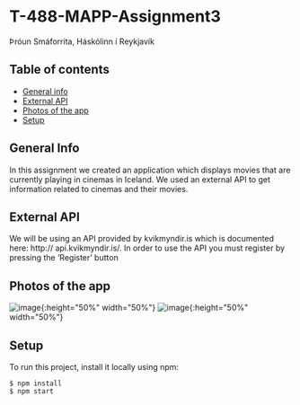 # T-488-MAPP-Assignment3
Þróun Smáforrita, Háskólinn í Reykjavík

## Table of contents
* [General info](#general-info)
* [External API](#external-api)
* [Photos of the app](#photos-app)
* [Setup](#setup)

## General Info
In this assignment we created an application which displays movies that are currently
playing in cinemas in Iceland. We used an external API to get information related to cinemas and
their movies.

## External API
We will be using an API provided by kvikmyndir.is which is documented here: http://
api.kvikmyndir.is/. In order to use the API you must register by pressing the ‘Register’ button

## Photos of the app
![image](https://user-images.githubusercontent.com/34062147/88915816-775eaa80-d254-11ea-93c1-9328aa5dcc29.png){:height="50%" width="50%"}
![image](https://user-images.githubusercontent.com/34062147/88916076-f8b63d00-d254-11ea-9813-ec0fd0220717.png){:height="50%" width="50%"}

## Setup
To run this project, install it locally using npm:

```
$ npm install
$ npm start
```
